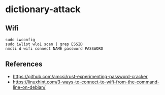 # dictionary-attack

## Wifi 
```
sudo iwconfig  
sudo iwlist wlo1 scan | grep ESSID
nmcli d wifi connect NAME password PASSWORD
```


## References
* https://github.com/amcsi/rust-experimenting-password-cracker
* https://linuxhint.com/3-ways-to-connect-to-wifi-from-the-command-line-on-debian/


